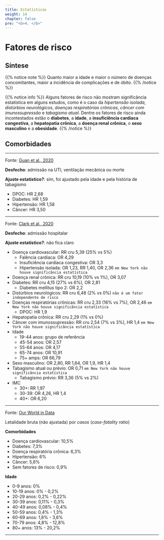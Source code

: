 ```yaml
---
title: Estatísticas
weight: 14
chapter: false
pre: "<b>4. </b>"
---
```


# Fatores de risco

## Síntese

{{% notice note %}}
Quanto maior a idade e maior o número de doenças concomitantes, maior a incidência de complicações e de óbito.
{{% /notice %}}

{{% notice info %}}
Alguns fatores de risco não mostram significância estatística em alguns estudos, como é o caso da *hipertensão isolada*, *distúrbios neurológicos*, *doenças respiratórias crônicas*, *câncer com imunossupressão* e *tabagismo atual*. Dentre os fatores de risco ainda incontestados estão o **diabetes**, a **idade**, a **insuficiência cardíaca congestiva**, a **hepatopatia crônica**, a **doença renal crônica**, o **sexo masculino** e a **obesidade**.
{{% /notice %}}

## Comorbidades

***

Fonte: [Guan et al., 2020](https://erj.ersjournals.com/content/early/2020/03/17/13993003.00547-2020)

**Desfecho**: admissão na UTI, ventilação mecânica ou morte

**Ajuste estatístico?**: sim, foi ajustado pela idade e pela história de tabagismo

* DPOC: HR 2,68
* Diabetes: HR 1,59
* Hipertensão: HR 1,58
* Câncer: HR 3,50

***

Fonte: [Clark et al., 2020](https://www.thelancet.com/journals/langlo/article/PIIS2214-109X(20)30264-3/fulltext)

**Desfecho**: admissão hospitalar

**Ajuste estatístico?**: não fica claro

* Doença cardiovascular: RR cru 5,39 (25% vs 5%)
  * Falência cardíaca: OR 4,29
  * Insuficiência cardíaca congestiva: OR 3,3
  * Hipertensão isolada: OR 1,23, RR 1,40, OR 2,36 `em New York não houve significância estatística`
* Doença renal crônica: RR cru 10,19 (10% vs 1%), OR 3,07
* Diabetes: RR cru 4,15 (27% vs 6%), OR 2,81
  * Diabetes mellitus tipo 2: OR 2,2
* Distúrbios neurológicos: RR cru 6,48 (2% vs 0%) `não é um fator independente de risco`
* Doenças respiratórias crônicas: RR cru 2,33 (16% vs 7%), OR 2,46 `em New York não houve significância estatística`
  * DPOC: HR 1,9
* Hepatopatia crônica: RR cru 2,29 (1% vs 0%)
* Câncer com imunossupressão: RR cru 2,54 (7% vs 3%), HR 1,4 `em New York não houve significância estatística`
* Idade 
  * 19-44 anos: grupo de referência
  * 45-54 anos: OR 2,57
  * 55-64 anos: OR 4,17
  * 65-74 anos: OR 10,91
  * 75+ amps: OR 66,79
* Sexo masculino: OR 2,80, RR 1,64, OR 1,9, HR 1,4
* Tabagismo atual ou prévio: OR 0,71 `em New York não houve significância estatística`
  * Tabagismo prévio: RR 3,36 (5% vs 2%)
* IMC
  * 30+: RR 1,97
  * 30-39: OR 4,26, HR 1,4
  * 40+: OR 6,20
  
***

Fonte: [Our World in Data](https://ourworldindata.org/mortality-risk-covid#case-fatality-rate-of-covid-19-by-age)

Letalidade bruta (não ajustada) por *casos* (*case-fatality ratio*)

**Comorbidades**

* Doença cardiovascular: 10,5%
* Diabetes: 7,3%
* Doença respiratória crônica: 6,3%
* Hipertensão: 6%
* Câncer: 5,6%
* Sem fatores de risco: 0,9%

**Idade**

* 0-9 anos: 0%
* 10-19 anos: 0% - 0,2%
* 20-29 anos: 0,2% - 0,22%
* 30-39 anos: 0,11% - 0,3%
* 40-49 anos: 0,08% - 0,4%
* 50-59 anos: 0,4% - 1,3%
* 60-69 anos: 1,8% - 3,6%
* 70-79 anos: 4,8% - 12,8%
* 80+ anos: 13% - 20,2%

*** 

